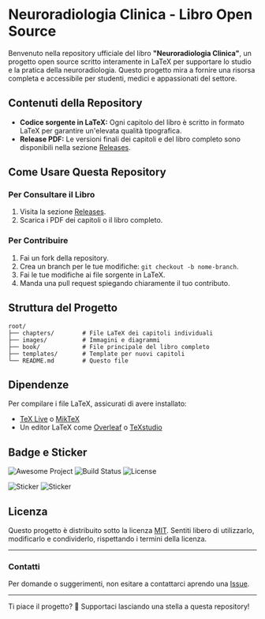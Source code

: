 # Neuroradiologia Clinica - Libro Open Source

Benvenuto nella repository ufficiale del libro **"Neuroradiologia Clinica"**, un progetto open source scritto interamente in LaTeX per supportare lo studio e la pratica della neuroradiologia. Questo progetto mira a fornire una risorsa completa e accessibile per studenti, medici e appassionati del settore.

## Contenuti della Repository

- **Codice sorgente in LaTeX:** Ogni capitolo del libro è scritto in formato LaTeX per garantire un'elevata qualità tipografica.
- **Release PDF:** Le versioni finali dei capitoli e del libro completo sono disponibili nella sezione [Releases](https://github.com/username/repository/releases).

## Come Usare Questa Repository

### Per Consultare il Libro
1. Visita la sezione [Releases](https://github.com/username/repository/releases).
2. Scarica i PDF dei capitoli o il libro completo.

### Per Contribuire
1. Fai un fork della repository.
2. Crea un branch per le tue modifiche: `git checkout -b nome-branch`.
3. Fai le tue modifiche ai file sorgente in LaTeX.
4. Manda una pull request spiegando chiaramente il tuo contributo.

## Struttura del Progetto

```
root/
├── chapters/        # File LaTeX dei capitoli individuali
├── images/          # Immagini e diagrammi
├── book/            # File principale del libro completo
├── templates/       # Template per nuovi capitoli
└── README.md        # Questo file
```

## Dipendenze

Per compilare i file LaTeX, assicurati di avere installato:
- [TeX Live](https://www.tug.org/texlive/) o [MikTeX](https://miktex.org/)
- Un editor LaTeX come [Overleaf](https://www.overleaf.com/) o [TeXstudio](https://www.texstudio.org/)

## Badge e Sticker

![Awesome Project](https://img.shields.io/badge/awesome-project-green)
![Build Status](https://img.shields.io/github/actions/workflow/status/username/repository/ci.yml?branch=main)
![License](https://img.shields.io/github/license/username/repository)

![Sticker](https://github.com/username/repository/raw/main/assets/sticker1.png)
![Sticker](https://github.com/username/repository/raw/main/assets/sticker2.png)

## Licenza

Questo progetto è distribuito sotto la licenza [MIT](LICENSE). Sentiti libero di utilizzarlo, modificarlo e condividerlo, rispettando i termini della licenza.

---

### Contatti

Per domande o suggerimenti, non esitare a contattarci aprendo una [Issue](https://github.com/username/repository/issues).

---

Ti piace il progetto? 🌟 Supportaci lasciando una stella a questa repository!

